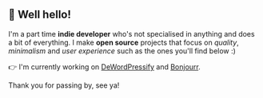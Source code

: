 ## 👋 Well hello!

I'm a part time __indie developer__ who's not specialised in anything and does a bit of everything. I make __open source__ projects that focus on *quality*, *minimalism* and *user experience* such as the ones you'll find below :)

👉 I'm currently working on <a href="https://github.com/morceaudebois/DeWordPressify">DeWordPressify</a> and <a href="https://github.com/victrme/Bonjourr">Bonjourr</a>.

Thank you for passing by, see ya!

<!--
**morceaudebois/morceaudebois** is a ✨ _special_ ✨ repository because its `README.md` (this file) appears on your GitHub profile.

Here are some ideas to get you started:

- 🔭 I’m currently working on ...
- 🌱 I’m currently learning ...
- 👯 I’m looking to collaborate on ...
- 🤔 I’m looking for help with ...
- 💬 Ask me about ...
- 📫 How to reach me: ...
- 😄 Pronouns: ...
- ⚡ Fun fact: ...
-->
